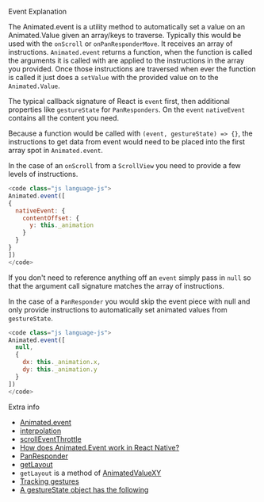Event Explanation

The Animated.event is a utility method to automatically set a value on an Animated.Value given an array/keys to traverse. Typically this would be used with the `onScroll` or `onPanResponderMove`. It receives an array of instructions. `Animated.event` returns a function, when the function is called the arguments it is called with are applied to the instructions in the array you provided. Once those instructions are traversed when ever the function is called it just does a `setValue` with the provided value on to the `Animated.Value`.

The typical callback signature of React is `event` first, then additional properties like `gestureState` for `PanResponders`. On the `event` `nativeEvent` contains all the content you need.

Because a function would be called with `(event, gestureState) => {}`, the instructions to get data from event would need to be placed into the first array spot in `Animated.event`.

In the case of an `onScroll` from a `ScrollView` you need to provide a few levels of instructions.
```js
<code class="js language-js">
Animated.event([
{
  nativeEvent: {
    contentOffset: {
      y: this._animation
    }
  }
}
])
</code>
```
If you don't need to reference anything off an `event` simply pass in `null` so that the argument call signature matches the array of instructions.

In the case of a `PanResponder` you would skip the event piece with null and only provide instructions to automatically set animated values from `gestureState`.
```js
<code class="js language-js">
Animated.event([
  null,
  {
    dx: this._animation.x,
    dy: this._animation.y
  }
])
</code>
```

Extra info

- [Animated.event](https://animationbook.codedaily.io/animated-event/)
- [interpolation](https://facebook.github.io/react-native/docs/animations#interpolation)
- [scrollEventThrottle](https://reactnative.dev/docs/scrollview#scrolleventthrottle)
- [How does Animated.Event work in React Native?](https://stackoverflow.com/questions/43510145/how-does-animated-event-work-in-react-native)
- [PanResponder](https://facebook.github.io/react-native/docs/panresponder)
- [getLayout](https://animationbook.codedaily.io/get-layout/)
- `getLayout` is a method of [AnimatedValueXY](https://facebook.github.io/react-native/docs/animatedvaluexy#getlayout)
- [Tracking gestures](https://facebook.github.io/react-native/docs/animations#tracking-gestures)
- [A gestureState object has the following](https://facebook.github.io/react-native/docs/panresponder#__docusaurus)
    